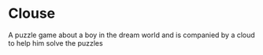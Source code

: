 # Clouse
A puzzle game about a boy in the dream world and is companied by a cloud to help him solve the puzzles
